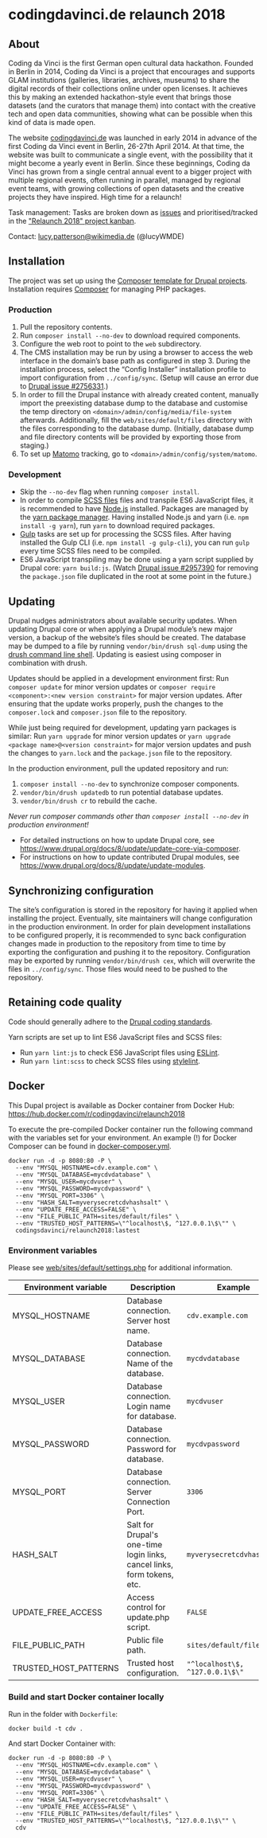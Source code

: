 # codingdavinci.de relaunch 2018

## About

Coding da Vinci is the first German open cultural data hackathon. Founded in Berlin in 2014, Coding da Vinci is a project that encourages and supports GLAM institutions (galleries, libraries, archives, museums) to share the digital records of their collections online under open licenses. It achieves this by making an extended hackathon-style event that brings those datasets (and the curators that manage them) into contact with the creative tech and open data communities, showing what can be possible when this kind of data is made open.

The website [codingdavinci.de](https://codingdavinci.de/) was launched in early 2014 in advance of the first Coding da Vinci event in Berlin, 26-27th April 2014. At that time, the website was built to communicate a single event, with the possibility that it might become a yearly event in Berlin. Since these beginnings, Coding da Vinci has grown from a single central annual event to a bigger project with multiple regional events, often running in parallel, managed by regional event teams, with growing collections of open datasets and the creative projects they have inspired. High time for a relaunch!

Task management: Tasks are broken down as [issues](https://github.com/codingdavinci/relaunch2018/issues) and prioritised/tracked in the ["Relaunch 2018" project kanban](https://github.com/codingdavinci/relaunch2018/projects/1).

Contact: lucy.patterson@wikimedia.de (@lucyWMDE)

## Installation

The project was set up using the [Composer template for Drupal projects](https://github.com/drupal-composer/drupal-project). Installation requires [Composer](https://getcomposer.org/) for managing PHP packages.

### Production

1. Pull the repository contents.
2. Run `composer install --no-dev` to download required components.
3. Configure the web root to point to the `web` subdirectory.
4. The CMS installation may be run by using a browser to access the web interface in the domain’s base path as configured in step 3. During the installation process, select the “Config Installer” installation profile to import configuration from `../config/sync`. (Setup will cause an error due to [Drupal issue #2756331](https://www.drupal.org/project/drupal/issues/2756331).)
5. In order to fill the Drupal instance with already created content, manually import the preexisting database dump to the database and customise the temp directory on `<domain>/admin/config/media/file-system` afterwards. Additionally, fill the `web/sites/default/files` directory with the files corresponding to the database dump. (Initially, database dump and file directory contents will be provided by exporting those from staging.)
6. To set up [Matomo](https://matomo.org/) tracking, go to `<domain>/admin/config/system/matomo`.

### Development

* Skip the `--no-dev` flag when running `composer install`.
* In order to compile [SCSS files](https://sass-lang.com/) files and transpile ES6 JavaScript files, it is recommended to have [Node.js](https://nodejs.org/) installed. Packages are managed by the [yarn package manager](https://yarnpkg.com/). Having installed Node.js and yarn (i.e. `npm install -g yarn`), run `yarn` to download required packages.
* [Gulp](https://gulpjs.com/) tasks are set up for processing the SCSS files. After having installed the Gulp CLI (i.e. `npm install -g gulp-cli`), you can run `gulp` every time SCSS files need to be compiled.
* ES6 JavaScript transpiling may be done using a yarn script supplied by Drupal core: `yarn build:js`. (Watch [Drupal issue #2957390](https://www.drupal.org/project/drupal/issues/2957390) for removing the `package.json` file duplicated in the root at some point in the future.)

## Updating

Drupal nudges administrators about available security updates. When updating Drupal core or when applying a Drupal module’s new major version, a backup of the website’s files should be created. The database may be dumped to a file by running `vendor/bin/drush sql-dump` using the [drush command line shell](http://www.drush.org/). Updating is easiest using composer in combination with drush.

Updates should be applied in a development environment first: Run `composer update` for minor version updates or `composer require <component>:<new version constraint>` for major version updates. After ensuring that the update works properly, push the changes to the `composer.lock` and `composer.json` file to the repository.

While just being required for development, updating yarn packages is similar: Run `yarn upgrade` for minor version updates or `yarn upgrade <package name>@<version constraint>` for major version updates and push the changes to `yarn.lock` and the `package.json` file to the repository.

In the production environment, pull the updated repository and run:
1. `composer install --no-dev` to synchronize composer components.
2. `vendor/bin/drush updatedb` to run potential database updates.
3. `vendor/bin/drush cr` to rebuild the cache.

*Never run composer commands other than `composer install --no-dev` in production environment!*

- For detailed instructions on how to update Drupal core, see https://www.drupal.org/docs/8/update/update-core-via-composer.
- For instructions on how to update contributed Drupal modules, see https://www.drupal.org/docs/8/update/update-modules.

## Synchronizing configuration

The site’s configuration is stored in the repository for having it applied when installing the project. Eventually, site maintainers will change configuration in the production environment. In order for plain development installations to be configured properly, it is recommended to sync back configuration changes made in production to the repository from time to time by exporting the configuration and pushing it to the repository. Configuration may be exported by running `vendor/bin/drush cex`, which will overwrite the files in `../config/sync`. Those files would need to be pushed to the repository.

## Retaining code quality

Code should generally adhere to the [Drupal coding standards](https://www.drupal.org/docs/develop/standards/coding-standards).

Yarn scripts are set up to lint ES6 JavaScript files and SCSS files:
* Run `yarn lint:js` to check ES6 JavaScript files using [ESLint](https://eslint.org/).
* Run `yarn lint:scss` to check SCSS files using [stylelint](https://stylelint.io/).

## Docker

This Dupal project is available as Docker container from Docker Hub: https://hub.docker.com/r/codingdavinci/relaunch2018

To execute the pre-compiled Docker container run the following command with the variables set for your environment. An example (!) for Docker Composer can be found in [docker-composer.yml](docker-composer.yml).
```shell
docker run -d -p 8080:80 -P \
  --env "MYSQL_HOSTNAME=cdv.example.com" \
  --env "MYSQL_DATABASE=mycdvdatabase" \
  --env "MYSQL_USER=mycdvuser" \
  --env "MYSQL_PASSWORD=mycdvpassword" \
  --env "MYSQL_PORT=3306" \
  --env "HASH_SALT=myverysecretcdvhashsalt" \
  --env "UPDATE_FREE_ACCESS=FALSE" \
  --env "FILE_PUBLIC_PATH=sites/default/files" \
  --env "TRUSTED_HOST_PATTERNS=\"^localhost\$, ^127.0.0.1\$\"" \
  codingsdavinci/relaunch2018:lastest
```

### Environment variables

Please see [web/sites/default/settings.php](web/sites/default/settings.php) for additional information.

| Environment variable  | Description                                                             | Example                         |
|-----------------------|-------------------------------------------------------------------------|---------------------------------|
| MYSQL_HOSTNAME        | Database connection. Server host name.                                  | `cdv.example.com`               |
| MYSQL_DATABASE        | Database connection. Name of the database.                              | `mycdvdatabase`                 |
| MYSQL_USER            | Database connection. Login name for database.                           | `mycdvuser`                     |
| MYSQL_PASSWORD        | Database connection. Password for database.                             | `mycdvpassword`                 |
| MYSQL_PORT            | Database connection. Server Connection Port.                            | `3306`                          |
| HASH_SALT             | Salt for Drupal's one-time login links, cancel links, form tokens, etc. | `myverysecretcdvhashsalt`       |
| UPDATE_FREE_ACCESS    | Access control for update.php script.                                   | `FALSE`                         |
| FILE_PUBLIC_PATH      | Public file path.                                                       | `sites/default/files`           |
| TRUSTED_HOST_PATTERNS | Trusted host configuration.                                             | `"^localhost\$, ^127.0.0.1\$\"` |

### Build and start Docker container locally

Run in the folder with `Dockerfile`:
```shell
docker build -t cdv .
```

And start Docker Container with:
```shell
docker run -d -p 8080:80 -P \
  --env "MYSQL_HOSTNAME=cdv.example.com" \
  --env "MYSQL_DATABASE=mycdvdatabase" \
  --env "MYSQL_USER=mycdvuser" \
  --env "MYSQL_PASSWORD=mycdvpassword" \
  --env "MYSQL_PORT=3306" \
  --env "HASH_SALT=myverysecretcdvhashsalt" \
  --env "UPDATE_FREE_ACCESS=FALSE" \
  --env "FILE_PUBLIC_PATH=sites/default/files" \
  --env "TRUSTED_HOST_PATTERNS=\"^localhost\$, ^127.0.0.1\$\"" \
  cdv
```
